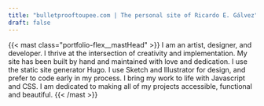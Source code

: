 ```yaml
---
title: "bulletprooftoupee.com | The personal site of Ricardo E. Gálvez"
draft: false
---
```

{{< mast class="portfolio-flex__mastHead" >}}
I am an artist, designer, and developer. I thrive at the intersection of creativity and implementation. My site has been built by hand and maintained with love and dedication. I use the static site generator Hugo. I use Sketch and Illustrator for design, and prefer to code early in my process. I bring my work to life with Javascript and CSS. I am dedicated to making all of my projects accessible, functional and beautiful.
{{< /mast >}}